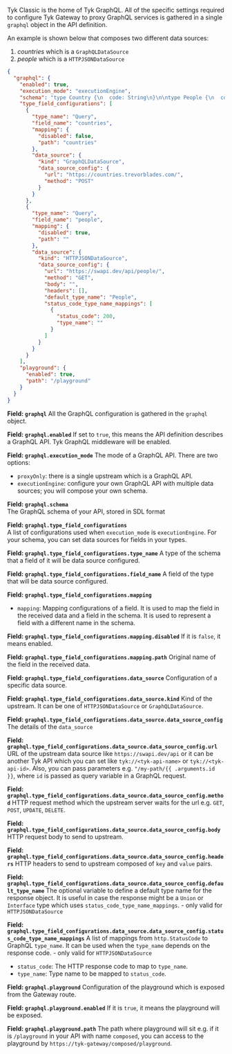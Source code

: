 ---
---

Tyk Classic is the home of Tyk GraphQL. All of the specific settings required to configure Tyk Gateway to proxy GraphQL services is gathered in a single `graphql` object in the API definition.

An example is shown below that composes two different data sources:

1. *countries* which is a `GraphQLDataSource`
2. *people* which is a `HTTPJSONDataSource`

```json
{
  "graphql": {
    "enabled": true,
    "execution_mode": "executionEngine",
    "schema": "type Country {\n  code: String\n}\n\ntype People {\n  count: Int\n}\n\ntype Query {\n  countries: [Country]\n  people: People\n}\n",
    "type_field_configurations": [
      {
        "type_name": "Query",
        "field_name": "countries",
        "mapping": {
          "disabled": false,
          "path": "countries"
        },
        "data_source": {
          "kind": "GraphQLDataSource",
          "data_source_config": {          
            "url": "https://countries.trevorblades.com/",
            "method": "POST"
          }
        }
      },
      {
        "type_name": "Query",
        "field_name": "people",
        "mapping": {
          "disabled": true,
          "path": ""
        },
        "data_source": {
          "kind": "HTTPJSONDataSource",
          "data_source_config": {          
            "url": "https://swapi.dev/api/people/",
            "method": "GET",
            "body": "",
            "headers": [],
            "default_type_name": "People",
            "status_code_type_name_mappings": [
              {
                "status_code": 200,
                "type_name": ""
              }
            ]
          }
        }
      }
    ],
    "playground": {
      "enabled": true,
      "path": "/playground"
    }
  }
}
```

**Field: `graphql`**
All the GraphQL configuration is gathered in the `graphql` object.

**Field: `graphql.enabled`**
If set to `true`, this means the API definition describes a GraphQL API. Tyk GraphQL middleware will be enabled.
    
**Field: `graphql.execution_mode`**
The mode of a GraphQL API. There are two options:

- `proxyOnly`: there is a single upstream which is a GraphQL API.
- `executionEngine`: configure your own GraphQL API with multiple data sources; you will compose your own schema.

**Field: `graphql.schema`**   
The GraphQL schema of your API, stored in SDL format
    
**Field: `graphql.type_field_configurations`**  
A list of configurations used when `execution_mode` is `executionEngine`. For your schema, you can set data sources for fields in your types.

**Field: `graphql.type_field_configurations.type_name`**
A type of the schema that a field of it will be data source configured.

**Field: `graphql.type_field_configurations.field_name`**
A field of the type that will be data source configured.

**Field: `graphql.type_field_configurations.mapping`**
- `mapping`: Mapping configurations of a field. It is used to map the field in the received data and a field in the schema. It is used to represent a field with a different name in the schema.

**Field: `graphql.type_field_configurations.mapping.disabled`**
If it is `false`, it means enabled.

**Field: `graphql.type_field_configurations.mapping.path`**
Original name of the field in the received data.

**Field: `graphql.type_field_configurations.data_source`**
Configuration of a specific data source.

**Field: `graphql.type_field_configurations.data_source.kind`**
Kind of the upstream. It can be one of `HTTPJSONDataSource` or `GraphQLDataSource`.

**Field: `graphql.type_field_configurations.data_source.data_source_config`**
The details of the `data_source`

**Field: `graphql.type_field_configurations.data_source.data_source_config.url`**
URL of the upstream data source like `https://swapi.dev/api` or it can be another Tyk API which you can set like `tyk://<tyk-api-name>` or `tyk://<tyk-api-id>`. Also, you can pass parameters e.g. `"/my-path/{{ .arguments.id }}`, where `id` is passed as query variable in a GraphQL request. 

**Field: `graphql.type_field_configurations.data_source.data_source_config.method`**
HTTP request method which the upstream server waits for the url e.g. `GET`, `POST`, `UPDATE`, `DELETE`.

**Field: `graphql.type_field_configurations.data_source.data_source_config.body`**
HTTP request body to send to upstream.

**Field: `graphql.type_field_configurations.data_source.data_source_config.headers`**
HTTP headers to send to upstream composed of `key` and `value` pairs.

**Field: `graphql.type_field_configurations.data_source.data_source_config.default_type_name`**
The optional variable to define a default type name for the response object. It is useful in case the response might be a `Union` or `Interface` type which uses `status_code_type_name_mappings`. - only valid for `HTTPJSONDataSource`

**Field: `graphql.type_field_configurations.data_source.data_source_config.status_code_type_name_mappings`**
A list of mappings from `http.StatusCode` to GraphQL `type_name`. It can be used when the `type_name` depends on the response code. - only valid for `HTTPJSONDataSource`
- `status_code`: The HTTP response code to map to `type_name`.
- `type_name`: Type name to be mapped to `status_code`.
    
**Field: `graphql.playground`**
Configuration of the playground which is exposed from the Gateway route.

**Field: `graphql.playground.enabled`**
If it is `true`, it means the playground will be exposed.

**Field: `graphql.playground.path`**
The path where playground will sit e.g. if it is `/playground` in your API with name `composed`, you can access to the playground by `https://tyk-gateway/composed/playground`.             

